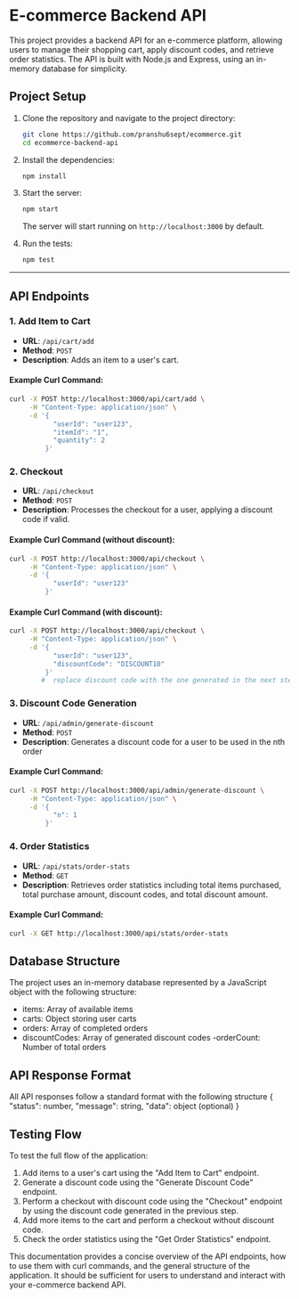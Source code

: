 # E-commerce Backend API

This project provides a backend API for an e-commerce platform, allowing users to manage their shopping cart, apply discount codes, and retrieve order statistics. The API is built with Node.js and Express, using an in-memory database for simplicity.

## Project Setup

1. Clone the repository and navigate to the project directory:
    ```bash
    git clone https://github.com/pranshu6sept/ecommerce.git
    cd ecommerce-backend-api
    ```

2. Install the dependencies:
    ```bash
    npm install
    ```

3. Start the server:
    ```bash
    npm start
    ```

    The server will start running on `http://localhost:3000` by default.

4. Run the tests:
    ```bash
    npm test
    ```

---

## API Endpoints

### 1. Add Item to Cart

- **URL**: `/api/cart/add`
- **Method**: `POST`
- **Description**: Adds an item to a user's cart.

#### Example Curl Command:
```bash
curl -X POST http://localhost:3000/api/cart/add \
     -H "Content-Type: application/json" \
     -d '{
           "userId": "user123",
           "itemId": "1",
           "quantity": 2
         }'
```

### 2. Checkout

- **URL**: `/api/checkout`
- **Method**: `POST`
- **Description**: Processes the checkout for a user, applying a discount code if valid.

#### Example Curl Command (without discount):
```bash
curl -X POST http://localhost:3000/api/checkout \
     -H "Content-Type: application/json" \
     -d '{
           "userId": "user123"
         }'
```

#### Example Curl Command (with discount):
```bash
curl -X POST http://localhost:3000/api/checkout \
     -H "Content-Type: application/json" \
     -d '{
           "userId": "user123",
           "discountCode": "DISCOUNT10"
         }'
        #  replace discount code with the one generated in the next step
```

### 3. Discount Code Generation

- **URL**: `/api/admin/generate-discount`
- **Method**: `POST`
- **Description**: Generates a discount code for a user to be used in the nth order

#### Example Curl Command:
```bash
curl -X POST http://localhost:3000/api/admin/generate-discount \
     -H "Content-Type: application/json" \
     -d '{
           "n": 1
         }'
```

### 4. Order Statistics

- **URL**: `/api/stats/order-stats`
- **Method**: `GET`
- **Description**: Retrieves order statistics including total items purchased, total purchase amount, discount codes, and total discount amount.

#### Example Curl Command:
```bash
curl -X GET http://localhost:3000/api/stats/order-stats
```

## Database Structure
The project uses an in-memory database represented by a JavaScript object with the following structure:
- items: Array of available items
- carts: Object storing user carts
- orders: Array of completed orders
- discountCodes: Array of generated discount codes
-orderCount: Number of total orders

## API Response Format
All API responses follow a standard format with the following structure
    {
    "status": number,
    "message": string,
    "data": object (optional)
    }

## Testing Flow

To test the full flow of the application:
  1. Add items to a user's cart using the "Add Item to Cart" endpoint.
  2. Generate a discount code using the "Generate Discount Code" endpoint.
  3. Perform a checkout with discount code using the "Checkout" endpoint by using the discount code generated in the previous step.
  4. Add more items to the cart and perform a checkout without discount code.
  5. Check the order statistics using the "Get Order Statistics" endpoint.

This documentation provides a concise overview of the API endpoints, how to use them with curl commands, and the general structure of the application. It should be sufficient for users to understand and interact with your e-commerce backend API.